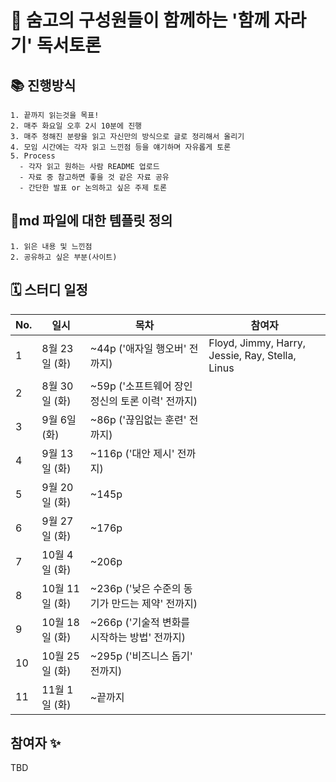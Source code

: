 # 🎉 숨고의 구성원들이 함께하는 '함께 자라기' 독서토론

## 📚 진행방식

```
1. 끝까지 읽는것을 목표!
2. 매주 화요일 오후 2시 10분에 진행
3. 매주 정해진 분량을 읽고 자신만의 방식으로 글로 정리해서 올리기
4. 모임 시간에는 각자 읽고 느낀점 등을 얘기하며 자유롭게 토론
5. Process
  - 각자 읽고 원하는 사람 README 업로드
  - 자료 중 참고하면 좋을 것 같은 자료 공유
  - 간단한 발표 or 논의하고 싶은 주제 토론
```

## 🎈md 파일에 대한 템플릿 정의

```
1. 읽은 내용 및 느낀점
2. 공유하고 싶은 부분(사이트)
```

## 🗓 스터디 일정

| No. | 일시         | 목차                                     | 참여자                                            |
|-----|-------------|-----------------------------------------|-------------------------------------------------|
| 1   | 8월 23일 (화)  | ~44p ('애자일 행오버' 전까지)               | Floyd, Jimmy, Harry, Jessie, Ray, Stella, Linus |
| 2   | 8월 30일 (화)  | ~59p ('소프트웨어 장인정신의 토론 이력' 전까지) |  |
| 3   | 9월 6일 (화)   | ~86p ('끊임없는 훈련' 전까지)               |  |
| 4   | 9월 13일 (화)  | ~116p ('대안 제시' 전까지)                 |  |
| 5   | 9월 20일 (화)  | ~145p                                  |  |
| 6   | 9월 27일 (화)  | ~176p                                  |  |
| 7   | 10월 4일 (화)  | ~206p                                  |  |
| 8   | 10월 11일 (화) | ~236p ('낮은 수준의 동기가 만드는 제약' 전까지) |  |
| 9   | 10월 18일 (화) | ~266p ('기술적 변화를 시작하는 방법' 전까지)   |  |
| 10  | 10월 25일 (화) | ~295p ('비즈니스 돕기' 전까지)              |  |
| 11  | 11월 1일 (화)  | ~끝까지                                  |  |


## 참여자 :sparkles:

TBD
